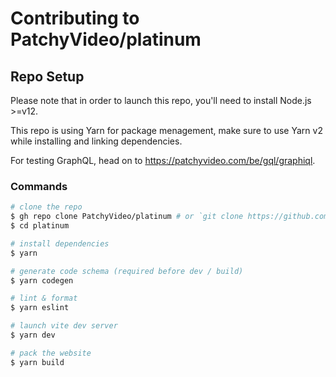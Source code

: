# Contributing to PatchyVideo/platinum

## Repo Setup

Please note that in order to launch this repo, you'll need to install Node.js >=v12.

This repo is using Yarn for package menagement, make sure to use Yarn v2 while installing and linking dependencies.

For testing GraphQL, head on to <https://patchyvideo.com/be/gql/graphiql>.

### Commands

```bash
# clone the repo
$ gh repo clone PatchyVideo/platinum # or `git clone https://github.com/PatchyVideo/platinum`
$ cd platinum

# install dependencies
$ yarn

# generate code schema (required before dev / build)
$ yarn codegen

# lint & format
$ yarn eslint

# launch vite dev server
$ yarn dev

# pack the website
$ yarn build
```
